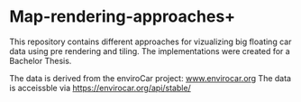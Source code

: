 # Map-rendering-approaches+
This repository contains different approaches for vizualizing big floating car data using pre rendering and tiling.
The implementations were created for a Bachelor Thesis.

The data is derived from the enviroCar project: www.envirocar.org
The data is acceissble via https://envirocar.org/api/stable/
